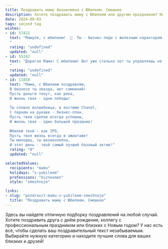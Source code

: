 ```yaml
---
title: Поздравить маму бизнесмена с Юбилеем. Смешное
description: Хотите поздравить маму с Юбилеем или другим праздником? Наш ИИ создаст незабываемое поздравление, а вы обязательно выделитесь среди других.  
date: 2024-09-03
tags: second tag
wishes:
- id: 57422
  text: "Мамуля, с юбилеем!  🎉  Ты - бизнес-леди с железным характером и золотыми руками!  🥳 Желаю тебе новых успехов, прибыльных сделок и чтобы все твои \"проекты\" всегда приносили только радость!  🥂
  "
  rating: "undefined"
  updated: "null"
- id: 55242
  text: "Дорогая Мама! С юбилеем! Вот уже столько лет ты управляешь не только нашим семейным бизнесом, но и нашими жизнями. Поздравляем с днем рождения! Желаем тебе, чтобы твой бизнес всегда был в \"плюсе\", а мы всегда могли наслаждаться плодами твоих трудов (и вкусными пирогами, которые ты сама печешь)! 🎉
  "
  rating: "undefined"
  updated: "null"
- id: 11858
  text: "Мама, с Юбилеем поздравляю,
  В бизнесе ты звезда, нет сомнений!
  Пусть деньги текут, как река,
  И жизнь твоя - одни победы!
  
  Ты словно волшебница, в костюме Chanel,
  С парнем на рукаве - бизнес-план.
  Пусть твои сделки всегда успешны,
  И жизнь твоя - один большой праздник!
  
  Юбилей твой - как IPO,
  Пусть твоя жизнь всегда в ажиотаже!
  Ты молодец, ты великолепна,
  И этот день - твой самый лучший базовый актив!"
  rating: "0"
  updated: "null"

selectedValues:
  recipients: "mamu"
  holidays: "s-yubileem"
  professions: "biznesmen"
  style: "smeshnoje"

links:
- slug: "pozdravit-mamu-s-yubileem-smeshnoje"
  title: "Поздравить маму с Юбилеем. Смешное"
---
```


Здесь вы найдете отличную подборку поздравлений на любой случай. 
Хотите поздравить друга с днём рождения, коллегу с профессиональным праздником или близких с Новым годом? У нас есть всё, чтобы сделать ваш поздравительный текст незабываемым. Выбирайте нужную категорию и находите лучшие слова для ваших близких и друзей!
